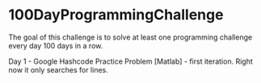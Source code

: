 # 100DayProgrammingChallenge
The goal of this challenge is to solve at least one programming challenge every day 100 days in a row.

Day 1 - Google Hashcode Practice Problem [Matlab] - first iteration. Right now it only searches for lines.
